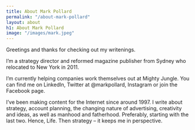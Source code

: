 ```yaml
---
title: About Mark Pollard
permalink: "/about-mark-pollard"
layout: about
h1: About Mark Pollard
image: "/images/mark.jpeg"
---
```


Greetings and thanks for checking out my writenings.

I’m a strategy director and reformed magazine publisher from Sydney who relocated to New York in 2011.

I’m currently helping companies work themselves out at Mighty Jungle.
You can find me on LinkedIn, Twitter at @markpollard, Instagram or join the Facebook page.

I’ve been making content for the Internet since around 1997. I write about strategy, account planning, the changing nature of advertising, creativity and ideas, as well as manhood and fatherhood. Preferably, starting with the last two. Hence, Life. Then strategy – it keeps me in perspective.


